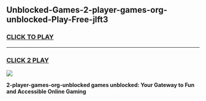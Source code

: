 
## Unblocked-Games-2-player-games-org-unblocked-Play-Free-jlft3
<h3>
<a href="https://premium76.site?title=2-player-games-org-unblocked&ref=22A">CLICK TO PLAY</a></h3>
<hr>

<h3>
<a href="https://premium76.site?title=2-player-games-org-unblocked&ref=22A">CLICK 2 PLAY</a>
  
</h3>

<a href="https://premium76.site?title=2-player-games-org-unblocked&ref=22A"><img src="https://clearcache.store/games.png"></a>


**2-player-games-org-unblocked games unblocked: Your Gateway to Fun and Accessible Online Gaming**
